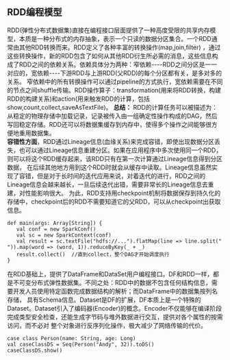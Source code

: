 ## RDD编程模型 
RDD(弹性分布式数据集)直接在编程接口层面提供了一种高度受限的共享内存模型，本质是一种分布式的内存抽象，表示一个只读的数据分区集合。一个RDD通常由其他RDD转换而来。RDD定义了各种丰富的转换操作(map,join,filter)
，通过这些转换操作，新的RDD包含了如何从其他RDD衍生所必需的消息，这些信息构成了RDD之间的依赖关系。依赖具体分为两种：窄依赖----RDD之间分区是一一对应的，宽依赖----下游RDD与上游RDD(父RDD)的每个分区都有关，是多对多的关系。
窄依赖中的所有转换操作可以通过pipeline的方式执行，宽依赖需要在不同的节点之间shuffle传输。RDD操作算子：transformation(用来将RDD转换，构建RDD的构建关系)和action(用来触发RDD的计算，包括show,count,collect,saveAsTextFile)。
**总结：**  RDD的计算任务可以被描述为：从稳定的物理存储中加载记录，记录被传入由一组确定性操作构成的DAG，然后写回稳定存储。RDD还可以将数据集缓存到内存中，使得多个操作之间能够很方便地重用数据集。   
**容错性方面**，RDD通过Lineage信息(血缘关系)来完成容错，即使出现数据分区丢失，也可以通过Lineage信息重建分区。如果在应用程序中多次使用同一个RDD，则可以将这个RDD缓存起来，该RDD只有在第一次计算通过Lineage信息得到分区数据，
在后续其他地方用到这个RDD时就会从缓存中读取。Lineage信息虽然实现了容错，但是对于长时间的迭代应用来说，对着迭代的进行，RDD之间的Lineage信息会越来越长，一旦后续迭代出错，需要非常长的Lineage信息去重建，对性能影响很大。
为此，RDD支持用checkpoint机制将数据保存到持久化的存储中，checkpoint后的RDD不需要知道它的父RDD，可以从checkpoint出获取信息。
```text
def main(args: Array[String]) {
   val conf = new SparkConf()
   val sc = new SparkContext(conf)
   val result = sc.textFile("hdfs://...").flatMap(line => line.split(" ")).map(word => (word, 1)).reduceByKey(_ + _)
   result.collect()  //直到collect，整个DAG才开始调度执行
}
``` 
在RDD基础上，提供了DataFrame和DataSet用户编程接口。DF和RDD一样，都是不可变分布式弹性数据集。不同之处：RDD中的数据不包含任何结构信息，需要开发人员使用特定函数完成数据结构的解析；而DataFrame中的数据集按列名存储，
具有Schema信息。Dataset是DF的扩展，DF本质上是一个特殊的Dataset。Dataset引入了编码器(Encoder)的概念。Encoder不仅能够在编译阶段完成类型安全检查，还能生成字节码与堆外数据进行交互，提供对各个属性的按需访问，而不必对
整个对象进行反序列化操作，极大减少了网络传输的代价。
```text
case class Person(name: String, age: Long)
val caseClassDS = Seq(Person("Andy", 32)).toDS()
caseClassDS.show()
```
